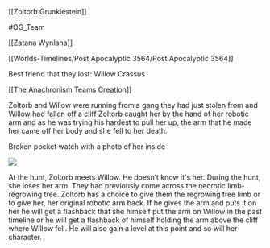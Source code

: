 [[Zoltorb Grunklestein]]

#OG_Team

[[Zatana Wynlana]]

[[Worlds-Timelines/Post Apocalyptic 3564/Post Apocalyptic 3564]]

Best friend that they lost: Willow Crassus

[[The Anachronism Teams Creation]]

Zoltorb and Willow were running from a gang they had just stolen from and Willow had fallen off a cliff Zoltorb caught her by the hand of her robotic arm and as he was trying his hardest to pull her up, the arm that he made her came off her body and she fell to her death.



Broken pocket watch with a photo of her inside

![](https://cdn.discordapp.com/attachments/1040841635304574996/1044460388554657853/download20221101225215.png)



At the hunt, Zoltorb meets Willow. He doesn’t know it's her. During the hunt, she loses her arm. They had previously come across the necrotic limb-regrowing tree. Zoltorb has a choice to give them the regrowing tree limb or to give her, her original robotic arm back. If he gives the arm and puts it on her he will get a flashback that she himself put the arm on Willow in the past timeline or he will get a flashback of himself holding the arm above the cliff where Willow fell. He will also gain a level at this point and so will her character.